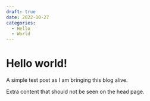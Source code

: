 ```yaml
---
draft: true 
date: 2022-10-27
categories:
  - Hello
  - World
---
```


# Hello world!

A simple test post as I am bringing this blog alive.

<!-- more -->

Extra content that should not be seen on the head page.